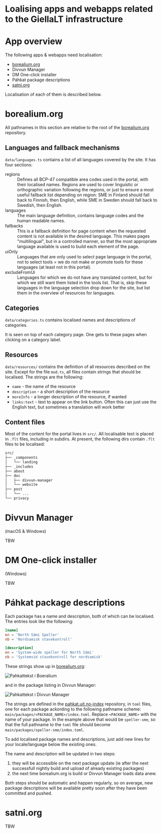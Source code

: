 # Loalising apps and webapps related to the GiellaLT infrastructure

# App overview

The following apps & webapps need localisation:

- [borealium.org](https://borealium.org)
- Divvun Manager
- DM One-click installer
- Páhkat package descriptions
- [satni.org](https://satni.org)

Localisation of each of them is described below.

# borealium.org

All pathnames in this section are relative to the root of the [borealium.org](https://github.com/borealium/borealium.org) repository.

## Languages and fallback mechanisms

`data/languages.ts` contains a list of all languages covered by the site. It has four sections:

<dl>
  <dt>regions</dt>
    <dd>Defines all BCP-47 compatible area codes used in the portal, with their localised names. Regions are used to cover linguistic or orthographic variation following the regions, or just to ensure a most useful fallback list depending on region: SME in Finland should fall back to Finnish, then English, while SME in Sweden should fall back to Swedish, then English.</dd>
  <dt>languages</dt>
    <dd>The main language definition, contains language codes and the human readable names.</dd>
  <dt>fallbacks</dt>
    <dd>This is a fallback definition for page content when the requested content is not available in the desired language. This makes pages "multilingual", but in a controlled manner, so that the most appropriate language available is used to build each element of the page.</dd>
  <dt>uiOnly</dt>
    <dd>Languages that are only used to select page language in the portal, not to select tools = we do not make or promote tools for these languages (at least not in this portal).</dd>
  <dt>excludeFromUi</dt>
    <dd>Languages for which we do not have any translated content, but for which we still want them listed in the tools list. That is, skip these languages in the language selection drop down for the site, but list them in the overview of resources for languages.</dd>
</dl>

## Categories

`data/categories.ts` contains localised names and descriptions of categories.

It is seen on top of each category page. One gets to these pages when clicking on a category label.

## Resources

`data/resources/` contains the definition of all resources described on the site. Except for the file `mod.ts`, all files contain strings that should be localised. The strings are the following:

- `name` - the name of the resource
- `description` - a short description of the resource
- `moreInfo` - a longer description of the resource, if wanted
- `links:text` - text to appear on the link button. Often this can just use the English text, but sometimes a translation will work better

## Content files

Most of the content for the portal lives in `src/`. All localisable text is placed in `.flt` files, including in subdirs. At present, the following dirs contain `.flt` files to be localised:

```sh
src/
├── _components
│   └── landing
├── _includes
├── about
├── doc
│   ├── divvun-manager
│   └── website
├── post
│   └── ...
└── privacy
```

# Divvun Manager

(macOS & Windows)

TBW

# DM One-click installer

(Windows)

TBW

# Páhkat package descriptions

Each package has a name and description, both of which can be localised. The entries look like
the following:

```toml
[name]
en = 'North Sámi Speller'
nb = 'Nordsamisk stavekontroll'

[description]
en = 'System-wide speller for North Sámi'
nb = 'Systemvid stavekontroll for nordsamisk'
```

These strings show up in [borealium.org](https://borealium.org/nb/language/se/):

![Pahkattekst i Boeralium](../images/Pahkattekst_i_boeralium.png)

and in the package listing in Divvun Manager:

![Pahkattekst i Divvun Manager](../images/Pahkattekst_i_DM.png)

The strings are defined in the [pahkat.uit.no-index](https://github.com/divvun/pahkat.uit.no-index) repository, in `toml` files, one for each package ackording to the following pathname scheme: `main/packages/<PACKAGE_NAME>/index.toml`. Replace `<PACKAGE_NAME>` with the name of your package. In the example above that would be `speller-sme`, so that the full pathname to the `toml` file should become `main/packages/speller-sme/index.toml`.

To add localised package names and descriptions, just add new lines for your locale/language below the existing ones.

The name and description will be updated in two steps:

1. they will be accessible on the next package update (ie after the next successfull nightly build and upload of already existing packages)
2. the next time borealium.org is build or Divvun Manager loads data anew.

Both steps should be automatic and happen regularly, so on average, new package descriptions will be available pretty soon after they have been committed and pushed.

# satni.org

TBW
